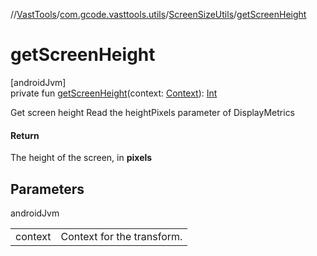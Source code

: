 //[VastTools](../../../index.md)/[com.gcode.vasttools.utils](../index.md)/[ScreenSizeUtils](index.md)/[getScreenHeight](get-screen-height.md)

# getScreenHeight

[androidJvm]\
private fun [getScreenHeight](get-screen-height.md)(context: [Context](https://developer.android.com/reference/kotlin/android/content/Context.html)): [Int](https://kotlinlang.org/api/latest/jvm/stdlib/kotlin/-int/index.html)

Get screen height Read the heightPixels parameter of DisplayMetrics

#### Return

The height of the screen, in **pixels**

## Parameters

androidJvm

| | |
|---|---|
| context | Context for the transform. |
